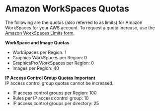 # Amazon WorkSpaces Quotas<a name="workspaces-limits"></a>

The following are the quotas \(also referred to as limits\) for Amazon WorkSpaces for your AWS account\. To request a quota increase, use the [Amazon WorkSpaces Limits form](https://console.aws.amazon.com/support/home#/case/create?issueType=service-limit-increase&limitType=service-code-workspaces)\.

**WorkSpace and Image Quotas**
+ WorkSpaces per Region: 1
+ Graphics WorkSpaces per Region: 0
+ GraphicsPro WorkSpaces per Region: 0
+ Images per Region: 40

**IP Access Control Group Quotas**
**Important**  
IP access control group quotas cannot be increased\.
+ IP access control groups per Region: 100
+ Rules per IP access control group: 10
+ IP access control groups per directory: 25